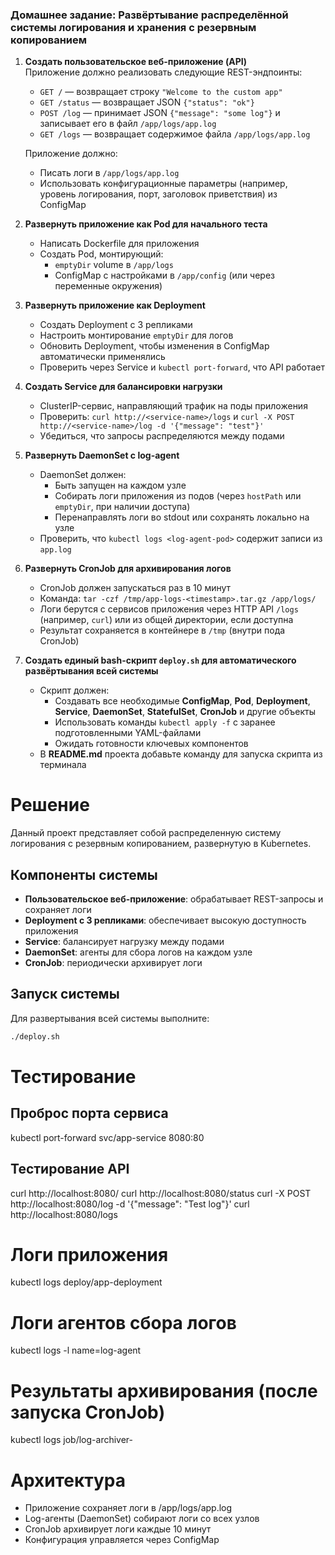 ### **Домашнее задание: Развёртывание распределённой системы логирования и хранения с резервным копированием**

1. **Создать пользовательское веб-приложение (API)**  
   Приложение должно реализовать следующие REST-эндпоинты:
   - `GET /` — возвращает строку `"Welcome to the custom app"`
   - `GET /status` — возвращает JSON `{"status": "ok"}`
   - `POST /log` — принимает JSON `{"message": "some log"}` и записывает его в файл `/app/logs/app.log`
   - `GET /logs` — возвращает содержимое файла `/app/logs/app.log`

   Приложение должно:
   - Писать логи в `/app/logs/app.log`
   - Использовать конфигурационные параметры (например, уровень логирования, порт, заголовок приветствия) из ConfigMap

2. **Развернуть приложение как Pod для начального теста**
   - Написать Dockerfile для приложения
   - Создать Pod, монтирующий:
      - `emptyDir` volume в `/app/logs`
      - ConfigMap с настройками в `/app/config` (или через переменные окружения)

3. **Развернуть приложение как Deployment**
   - Создать Deployment с 3 репликами
   - Настроить монтирование `emptyDir` для логов
   - Обновить Deployment, чтобы изменения в ConfigMap автоматически применялись
   - Проверить через Service и `kubectl port-forward`, что API работает

4. **Создать Service для балансировки нагрузки**
   - ClusterIP-сервис, направляющий трафик на поды приложения
   - Проверить: `curl http://<service-name>/logs` и `curl -X POST http://<service-name>/log -d '{"message": "test"}'`
   - Убедиться, что запросы распределяются между подами

5. **Развернуть DaemonSet с log-agent**
   - DaemonSet должен:
      - Быть запущен на каждом узле
      - Собирать логи приложения из подов (через `hostPath` или `emptyDir`, при наличии доступа)
      - Перенаправлять логи во stdout или сохранять локально на узле
   - Проверить, что `kubectl logs <log-agent-pod>` содержит записи из `app.log`

6. **Развернуть CronJob для архивирования логов**
   - CronJob должен запускаться раз в 10 минут
   - Команда: `tar -czf /tmp/app-logs-<timestamp>.tar.gz /app/logs/`
   - Логи берутся с сервисов приложения через HTTP API `/logs` (например, `curl`) или из общей директории, если доступна
   - Результат сохраняется в контейнере в `/tmp` (внутри пода CronJob)

7. **Создать единый bash-скрипт `deploy.sh` для автоматического развёртывания всей системы**
   - Скрипт должен:
      - Создавать все необходимые **ConfigMap**, **Pod**, **Deployment**, **Service**, **DaemonSet**, **StatefulSet**, **CronJob** и другие объекты
      - Использовать команды `kubectl apply -f` с заранее подготовленными YAML-файлами
      - Ожидать готовности ключевых компонентов
   - В **README.md** проекта добавьте команду для запуска скрипта из терминала


# Решение

Данный проект представляет собой распределенную систему логирования с резервным копированием, развернутую в Kubernetes.

## Компоненты системы

- **Пользовательское веб-приложение**: обрабатывает REST-запросы и сохраняет логи
- **Deployment с 3 репликами**: обеспечивает высокую доступность приложения
- **Service**: балансирует нагрузку между подами
- **DaemonSet**: агенты для сбора логов на каждом узле
- **CronJob**: периодически архивирует логи

## Запуск системы

Для развертывания всей системы выполните:

```bash
./deploy.sh
```

# Тестирование

## Проброс порта сервиса
kubectl port-forward svc/app-service 8080:80

## Тестирование API
curl http://localhost:8080/
curl http://localhost:8080/status
curl -X POST http://localhost:8080/log -d '{"message": "Test log"}'
curl http://localhost:8080/logs

# Логи приложения
kubectl logs deploy/app-deployment

# Логи агентов сбора логов
kubectl logs -l name=log-agent

# Результаты архивирования (после запуска CronJob)
kubectl logs job/log-archiver-<timestamp>

# Архитектура
* Приложение сохраняет логи в /app/logs/app.log
* Log-агенты (DaemonSet) собирают логи со всех узлов
* CronJob архивирует логи каждые 10 минут
* Конфигурация управляется через ConfigMap
